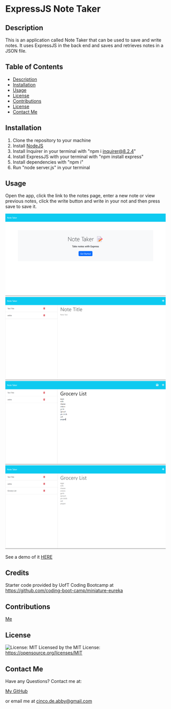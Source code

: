 
  # ExpressJS Note Taker

  ## Description

  This is an application called Note Taker that can be used to save and write notes. It uses ExpressJS in the back end and saves and retrieves notes in a JSON file.

  ## Table of Contents
   - [Description](#description)
   - [Installation](#installation)
   - [Usage](#usage)
   - [License](#license)
   - [Contributions](#contributions)
   - [License](#license)
   - [Contact Me](#contact-me)

  ## Installation

  1. Clone the repository to your machine 
  2. Install [NodeJS](https://nodejs.org/en/download) 
  3. Install Inquirer in your terminal with "npm i inquirer@8.2.4" 
  4. Install ExpressJS with your terminal with "npm install express" 
  5. Install dependencies with "npm i" 
  6. Run "node server.js" in your terminal

  ## Usage

  Open the app, click the link to the notes page, enter a new note or view previous notes, click the write button and write in your not and then press save to save it.

  ![Alt text](Assets/notetaker1.png)
  ![Alt text](Assets/notetaker2.png)
  ![Alt text](Assets/notetaker3.png)
  ![Alt text](Assets/notetaker4.png)

  See a demo of it [HERE](https://drive.google.com/file/d/1jPB9nvex0A8sTBMltWj4oLqqRBrlMvIR/view)

  ## Credits

  Starter code provided by UofT Coding Bootcamp at https://github.com/coding-boot-camp/miniature-eureka

  ## Contributions

  [Me](https://github.com/abi-gail17)

  ## License

  ![License: MIT](https://img.shields.io/badge/License-MIT-yellow.svg) Licensed by the MIT License: https://opensource.org/licenses/MIT

  ## Contact Me
  Have any Questions? Contact me at:

  [My GitHub](https://github.com/abi-gail17)

  or email me at cinco.de.abby@gmail.com

